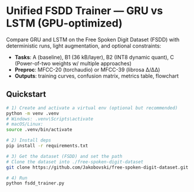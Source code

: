 # Unified FSDD Trainer — GRU vs LSTM (GPU-optimized)

Compare GRU and LSTM on the Free Spoken Digit Dataset (FSDD) with deterministic runs, light augmentation, and optional constraints:
- **Tasks**: A (baseline), B1 (36 kB/layer), B2 (INT8 dynamic quant), C (Power-of-two weights w/ multiple approaches)
- **Preproc**: MFCC-20 (torchaudio) or MFCC-39 (librosa Δ/ΔΔ)
- **Outputs**: training curves, confusion matrix, metrics table, flowchart

## Quickstart

```bash
# 1) Create and activate a virtual env (optional but recommended)
python -m venv .venv
# Windows: .venv\Scripts\activate
# macOS/Linux:
source .venv/bin/activate

# 2) Install deps
pip install -r requirements.txt

# 3) Get the dataset (FSDD) and set the path
# Clone the dataset into ./free-spoken-digit-dataset
git clone https://github.com/Jakobovski/free-spoken-digit-dataset.git

# 4) Run
python fsdd_trainer.py
